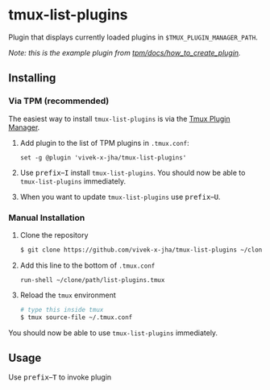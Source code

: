 tmux-list-plugins
=================

Plugin that displays currently loaded plugins in `$TMUX_PLUGIN_MANAGER_PATH`.

_Note: this is the example plugin from [tpm/docs/how_to_create_plugin](https://github.com/tmux-plugins/tpm/blob/master/docs/how_to_create_plugin.md)._

Installing
----------

### Via TPM (recommended)

The easiest way to install `tmux-list-plugins` is via the [Tmux Plugin Manager](https://github.com/tmux-plugins/tpm).

1.  Add plugin to the list of TPM plugins in `.tmux.conf`:

    ``` tmux
    set -g @plugin 'vivek-x-jha/tmux-list-plugins'
    ```

2.  Use <kbd>prefix</kbd>–<kbd>I</kbd> install `tmux-list-plugins`. You should now
    be able to `tmux-list-plugins` immediately.
3.  When you want to update `tmux-list-plugins` use <kbd>prefix</kbd>–<kbd>U</kbd>.

### Manual Installation

1.  Clone the repository

    ``` sh
    $ git clone https://github.com/vivek-x-jha/tmux-list-plugins ~/clone/path
    ```

2.  Add this line to the bottom of `.tmux.conf`

    ``` tmux
    run-shell ~/clone/path/list-plugins.tmux
    ```

3.  Reload the `tmux` environment

    ``` sh
    # type this inside tmux
    $ tmux source-file ~/.tmux.conf
    ```

You should now be able to use `tmux-list-plugins` immediately.

## Usage

Use <kbd>prefix</kbd>–<kbd>T</kbd> to invoke plugin
